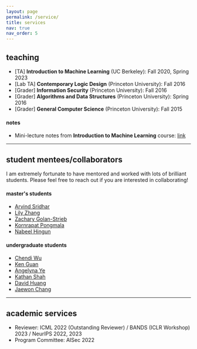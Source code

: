 ```yaml
---
layout: page
permalink: /service/
title: services
nav: true
nav_order: 5
---
```


## teaching

- [TA] **Introduction to Machine Learning** (UC Berkeley): Fall 2020, Spring 2023
- [Lab TA] **Contemporary Logic Design** (Princeton University): Fall 2016
- [Grader] **Information Security** (Princeton University): Fall 2016
- [Grader] **Algorithms and Data Structures** (Princeton University): Spring 2016
- [Grader] **General Computer Science** (Princeton University): Fall 2015

#### notes

- Mini-lecture notes from **Introduction to Machine Learning** course: [link](https://github.com/chawins/cs189_spring2023_notes/)

---

## student mentees/collaborators

I am extremely fortunate to have mentored and worked with lots of brilliant students. Please feel free to reach out if you are interested in collaborating!

#### master's students

- [Arvind Sridhar](https://www.arvindpsridhar.com/)
- [Lily Zhang](https://www.linkedin.com/in/xinyun-zhang-b401bb11a/)
- [Zachary Golan-Strieb](https://www.linkedin.com/in/zachary-golan-strieb-386b8a9b/)
- [Kornrapat Pongmala](https://th.linkedin.com/in/kornrapat-pongmala-a734451a3)
- [Nabeel Hingun](https://nabeelhingun.com/)

#### undergraduate students

- [Chendi Wu](https://www.linkedin.com/in/chendi-wu-66632693/)
- [Ken Guan](https://www.linkedin.com/in/ruihan-guan/)
- [Angelyna Ye](https://www.linkedin.com/in/yilin-angelyna-ye/)
- [Kathan Shah](https://www.linkedin.com/in/kathans/)
- [David Huang](https://sg.linkedin.com/in/huang-david/)
- [Jaewon Chang](https://www.linkedin.com/in/jaewon-chang-683918204/)

---

## academic services

- Reviewer: ICML 2022 (Outstanding Reviewer) / BANDS (ICLR Workshop) 2023 / NeurIPS 2022, 2023
- Program Committee: AISec 2022
